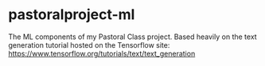 # pastoralproject-ml
The ML components of my Pastoral Class project. Based heavily on the text generation tutorial hosted on the Tensorflow site: https://www.tensorflow.org/tutorials/text/text_generation
